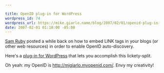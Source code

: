 ```yaml
---

title: OpenID plug-in for WordPress
wordpress_id: 74
wordpress_url: https://mike.giarlo.name/blog/2007/02/01/openid-plug-in-for-wordpress/
date: 2007-02-01 01:10:00 -05:00
---
```

<a href="http://www.intertwingly.net/blog/2007/01/03/OpenID-for-non-SuperUsers" target="_blank">Sam Ruby</a> posted a while back on how to embed LINK tags in your blogs (or other web resources) in order to enable OpenID auto-discovery.

Here's a <a href="https://mike.giarlo.name/blog/openid-for-wordpress/">plug-in for WordPress</a> that lets you accomplish this lickety-split.

Oh yeah: my OpenID is http://mjgiarlo.myopenid.com/.  Envy my creativity!

